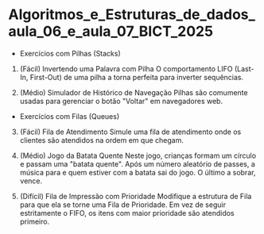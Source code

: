 # Algoritmos_e_Estruturas_de_dados_aula_06_e_aula_07_BICT_2025

- Exercícios com Pilhas (Stacks)

1. (Fácil) Invertendo uma Palavra com Pilha
O comportamento LIFO (Last-In, First-Out) de uma pilha a torna perfeita para inverter sequências.

2. (Médio) Simulador de Histórico de Navegação
Pilhas são comumente usadas para gerenciar o botão "Voltar" em navegadores web.

- Exercícios com Filas (Queues)
  
3. (Fácil) Fila de Atendimento
Simule uma fila de atendimento onde os clientes são atendidos na ordem em que chegam.

4. (Médio) Jogo da Batata Quente
Neste jogo, crianças formam um círculo e passam uma "batata quente". Após um número aleatório de passes, a música para e quem estiver com a batata sai do jogo. O último a sobrar, vence.

5. (Difícil) Fila de Impressão com Prioridade
Modifique a estrutura de Fila para que ela se torne uma Fila de Prioridade. Em vez de seguir estritamente o FIFO, os itens com maior prioridade são atendidos primeiro.


